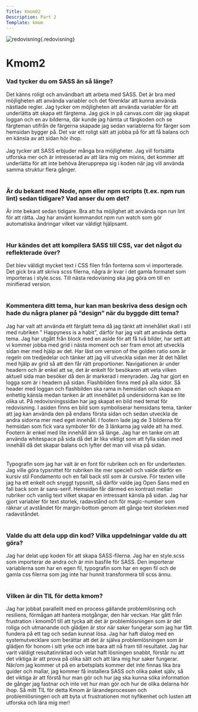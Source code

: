 ```yaml
---
Title: Kmom02
Description: Part 2
Template: kmom
---
```


![redovisning](%assets_url%/img/redovisning.png){.redovisning}

Kmom2
==================

<h3>Vad tycker du om SASS än så länge?</h3>

Det känns roligt och användbart att arbeta med SASS. Det är bra med möjligheten att använda variabler och det förenklar att kunna använda nästlade regler. 
Jag tycker om möjligheten att använda variabler för att underlätta att skapa ett färgtema. Jag gick in på canvas.com där jag skapat loggan och en av bilderna, där kunde jag hämta ut färgkoden och se färgteman utifrån de färgerna skapade jag sedan variablerna för färger som hemsidan bygger på. Det var ett roligt sätt att jobba på för att få balans och en känsla av att sidan hör ihop. 
<br><br>
Jag tycker att SASS erbjuder många bra möjligheter. Jag vill fortsätta utforska mer och är intresserad av att lära mig om mixins, det kommer att underlätta för att inte behöva återupprepa sig i koden när jag vill använda samma struktur flera gånger.
<br><br>
<h3>Är du bekant med Node, npm eller npm scripts (t.ex. npm run lint) sedan tidigare? Vad anser du om det?</h3>

Är inte bekant sedan tidigare. Bra att ha möjlighet att använda npn run lint för att rätta. Jag har använt kommandot npm run watch som gör automatiska ändringar vilket var väldigt hjälpsamt. 
<br><br>
<h3>Hur kändes det att kompilera SASS till CSS, var det något du reflekterade över?</h3>

Det blev väldigt mycket text i CSS filen från fonterna som vi importerade. Det gick bra att skriva scss filerna, några är kvar i det gamla formatet som importeras i style.scss. Till nästa redovisning ska jag göra om till en minifierad version. 
<br><br>
<h3>Kommentera ditt tema, hur kan man beskriva dess design och hade du några planer på “design” när du byggde ditt tema?</h3>

Jag har valt att använda ett färglatt tema då jag tänkt att innehållet skall i stil med rubriken " Happyness is a habit", därför har jag valt att använda detta tema.
Jag har utgått från block med en aside för att få två bilder, har sett att vi kommer jobba med grid i nästa moment och ser fram emot att utveckla sidan mer med hjälp av det. Har läst om version of the golden ratio som är regeln om tredjedelar och tänker att jag vill utveckla sidan mer åt det hållet med hjälp av grid så att den får rätt proportioner. 
Navigationen är under headern och är enkel att se, det är enkelt för besökaren att veta vilken aktuell sida man besöker då den är markerad i menyraden. 
Jag har gjort en logga som är i headern på sidan. Flashbilden finns med på alla sidor. Så header med loggan och flashbilden ska rama in hemsidan och skapa en enhetlig känsla medan tanken är att innehållet på undersidorna kan se lite olika ut. På redovisningssidan har jag skapat en bild med temat för redovisning. I asiden finns en bild som symboliserar hemsidans tema, tänker att jag kan använda den på endans första sidan och sedan utveckla de andra sidorna mer med eget innehåll.
I footern lade jag de 3 bilderna för hemsidan som fick vara symboler för de 3 länkarna jag valde att ha med. Footern är enkel med lite innehåll änn så länge. 
Jag har en tanke om att använda whitespace på sida då det är lika viktigt som att fylla sidan med innehåll då det skapar balans och lyfter det man vill visa på sidan.   
<br><br>
Typografin som jag har valt är en font för rubriken och en för undertexten. Jag ville göra typsnittet för rubriken lite mer speciell och valde därför en kursiv stil Fondamento och en fall back stil som är cursive. För texten ville jag ha ett enkelt och snyggt typsnitt, så därför valde jag Open Sans med en fall back som är sans-serif. Hemsidan får därmed en kontrast mellan rubriker och vanlig text vilket skapar en intressant känsla på sidan. Jag har gjort variabler för text storlek, radavstånd och för magic-number som räknar ut avståndet för margin-bottom genom att gånga text storleken med radavståndet. 
<br><br>
<h3>Valde du att dela upp din kod? Vilka uppdelningar valde du att göra?</h3>

Jag har delat upp koden för att skapa SASS-filerna. Jag har en style.scss som importerar de andra och är min basfile för SASS. Den importerar variablerna som har en egen fil, typografin som har en egen fil och de gamla css filerna som jag inte har hunnit transformera till scss ännu. 
<br><br>
<h3>Vilken är din TIL för detta kmom?</h3>

Jag har jobbat parallellt med en process gällande problemlösning och resiliens, förmågan att hantera motgångar, den här veckan. Har gått från frustration i kmom01 till att tycka att det är problemlösningen som är det roliga och utmanande och glädjen är stor när saker fungerar som jag har fått fundera på ett tag och sedan kunnat lösa. Jag har haft dialog med en systemutvecklare som berättar att det är själva problemlösningen som är glädjen för honom i sitt yrke och inte bara att nå fram till resultatet. Jag har varit väldigt resultatinriktad och velat haft lösningen snabbt, förstår nu att det viktiga är att prova på olika sätt och att lära mig hur saker fungerar. När/om jag kommer ut på en arbetsplats kommer det inte finnas lika bra guider och mallar, jag kommer få installera SASS och olika paket själv, så det viktiga är att förstå hur man gör och hur jag ska kunna söka information de gånger jag fastnar och inte vet hur man gör och hur de olika delarna hör ihop. Så mitt TIL för detta Kmom är lärandeprocessen och problemlösningen och att byta ut frustrationen mot nyfikenhet och lusten att utforska och lära mig mer! 

